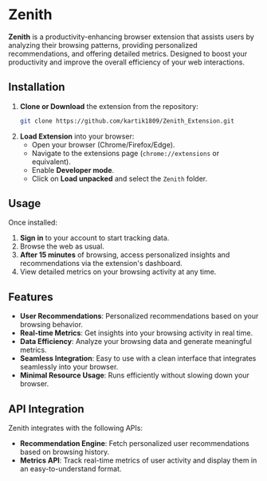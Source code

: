 
# Zenith

**Zenith** is a productivity-enhancing browser extension that assists users by analyzing their browsing patterns, providing personalized recommendations, and offering detailed metrics. Designed to boost your productivity and improve the overall efficiency of your web interactions.


## Installation

1. **Clone or Download** the extension from the repository:
    ```bash
    git clone https://github.com/kartik1809/Zenith_Extension.git
    ```
2. **Load Extension** into your browser:
    - Open your browser (Chrome/Firefox/Edge).
    - Navigate to the extensions page (`chrome://extensions` or equivalent).
    - Enable **Developer mode**.
    - Click on **Load unpacked** and select the `Zenith` folder.

## Usage

Once installed:
1. **Sign in** to your account to start tracking data.
2. Browse the web as usual.
3. **After 15 minutes** of browsing, access personalized insights and recommendations via the extension's dashboard.
4. View detailed metrics on your browsing activity at any time.


## Features

- **User Recommendations**: Personalized recommendations based on your browsing behavior.
- **Real-time Metrics**: Get insights into your browsing activity in real time.
- **Data Efficiency**: Analyze your browsing data and generate meaningful metrics.
- **Seamless Integration**: Easy to use with a clean interface that integrates seamlessly into your browser.
- **Minimal Resource Usage**: Runs efficiently without slowing down your browser.



## API Integration

Zenith integrates with the following APIs:
- **Recommendation Engine**: Fetch personalized user recommendations based on browsing history.
- **Metrics API**: Track real-time metrics of user activity and display them in an easy-to-understand format.



